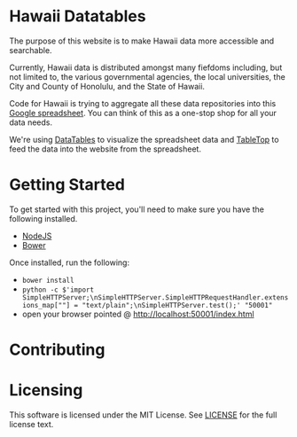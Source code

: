 Hawaii Datatables
=================

The purpose of this website is to make Hawaii data more accessible and searchable.

Currently, Hawaii data is distributed amongst many fiefdoms including, but not
limited to, the various governmental agencies, the local universities,
the City and County of Honolulu, and the State of Hawaii.

Code for Hawaii is trying to aggregate all these data repositories into this
[Google spreadsheet](https://docs.google.com/spreadsheets/d/1y_O2ayurKd4WZonv0RjAeuTsmVL6AzFv2Ex-988ikiQ/pubhtml).
You can think of this as a one-stop shop for all your data needs.

We're using [DataTables](https://github.com/DataTables/DataTables) to visualize
the spreadsheet data and [TableTop](https://github.com/jsoma/tabletop) to
feed the data into the website from the spreadsheet.


Getting Started
===============

To get started with this project, you'll need to make sure you have the
following installed.

  * [NodeJS](https://nodejs.org/en/)
  * [Bower](http://bower.io/)

Once installed, run the following:

  * `bower install`
  * `python -c $'import SimpleHTTPServer;\nSimpleHTTPServer.SimpleHTTPRequestHandler.extensions_map[""] = "text/plain";\nSimpleHTTPServer.test();' "50001"`
  * open your browser pointed @ [http://localhost:50001/index.html](http://localhost:50001/index.html])


Contributing
============


Licensing
=========
This software is licensed under the MIT License. See [LICENSE](https://github.com/codeforhawaii/hawaii-datatables/blob/master/LICENSE) for the full license text.
